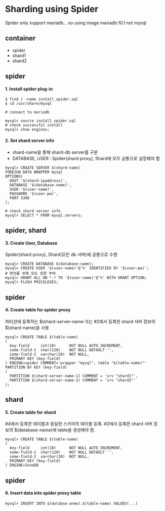 # Sharding using Spider
Spider only support mariadb... so using image mariadb:10.1 not mysql

## container
- spider
- shard1
- shard2

## spider
#### 1. Install spider plug-in
```
$ find / -name install_spider.sql
$ cd /usr/share/mysql

# connect to mariadb 

mysql> source install_spider.sql
# check successful install
mysql> show engines;
```

#### 2. Set shard server info
- shard-name을 통해 shard-db server를 구분
- DATABASE, USER : Spider(shard proxy), Shard에 모두 공통으로 설정해야 함
```
mysql> CREATE SERVER $(shard-name)
FOREIGN DATA WRAPPER mysql
OPTIONS(
  HOST '$(shard-ipaddress)',
  DATABASE '$(database-name)',
  USER '$(user-name)',
  PASSWORD '$(user-pw)',
  PORT 3306
);
```
```
# check shard server info
mysql> SELECT * FROM mysql.servers;
```

## spider, shard
#### 3. Create User, Database
Spider(shard proxy), Shard(모든 db 서버)에 공통으로 수행
```
mysql> CREATE DATABASE $(database-name);
mysql> CREATE USER '$(user-name)'@'%' IDENTIFIED BY '$(user-pw)';
# 편의를 위해 모든 권한 부여
mysql> GRANT ALL ON *.* TO '$(user-name)'@'%' WITH GRANT OPTION;
mysql> FLUSH PRIVILEGES;
```

## spider
#### 4. Create table for spider proxy
파티션에 등록하는 $(shard-server-name-1)는 #2에서 등록한 shard 서버 정보의 $(shard-name)을 사용
```
mysql> CREATE TABLE $(table-name)
(
  key-field     int(10)      NOT NULL AUTO_INCREMENT,
  some-field-1  char(120)    NOT NULL DEFAULT '',
  some-field-2  varchar(20)  NOT NULL,
  PRIMARY KEY (key-field)
) ENGINE=spider COMMENT='wrapper "mysql", table "$(table-name)"'
PARTITION BY KEY (key-field)
(
  PARTITION $(shard-server-name-1) COMMENT = 'srv "shard1"',
  PARTITION $(shard-server-name-2) COMMENT = 'srv "shard2"'
);
```

## shard
#### 5. Create table for shard
#4에서 등록한 테이블과 동일한 스키마의 테이블 등록. #2에서 등록한 shard 서버 정보의 $(database-name)에 table을 생성해야 함.
```
mysql> CREATE TABLE $(table-name)
(
  key-field     int(10)      NOT NULL AUTO_INCREMENT,
  some-field-1  char(120)    NOT NULL DEFAULT '',
  some-field-2  varchar(20)  NOT NULL,
  PRIMARY KEY (key-field)
) ENGINE=InnoDB
```

## spider
#### 6. Insert data into spider proxy table
```
mysql> INSERT INTO $(databse-anme).$(table-name) VALUES(...)
```